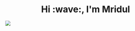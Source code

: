 <h1 align="center">Hi :wave:, I'm Mridul</h1>
<img src="https://media.discordapp.net/attachments/978504859642908743/1132682794091421767/github_banner.jpg?width=1440&height=342" class="center">
<br>
